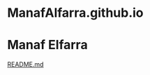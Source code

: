 # ManafAlfarra.github.io
<html>
<body>
  <h1> Manaf Elfarra </h1> 
  <a href="../Online News Article Assignment.html"> README.md</a>
</body>
</html>

